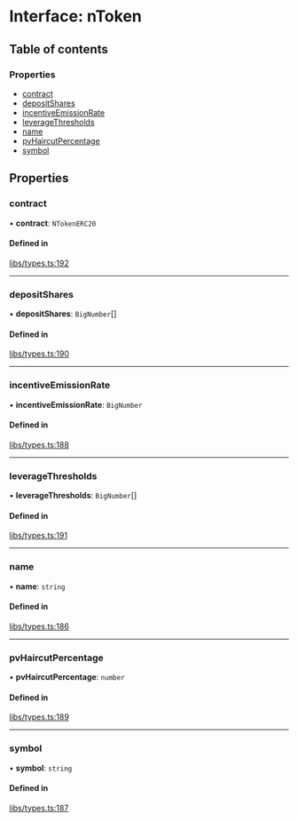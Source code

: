 # Interface: nToken

## Table of contents

### Properties

- [contract](nToken.md#contract)
- [depositShares](nToken.md#depositshares)
- [incentiveEmissionRate](nToken.md#incentiveemissionrate)
- [leverageThresholds](nToken.md#leveragethresholds)
- [name](nToken.md#name)
- [pvHaircutPercentage](nToken.md#pvhaircutpercentage)
- [symbol](nToken.md#symbol)

## Properties

### contract

• **contract**: `NTokenERC20`

#### Defined in

[libs/types.ts:192](https://github.com/notional-finance/sdk-v2/blob/20a2e58/src/libs/types.ts#L192)

___

### depositShares

• **depositShares**: `BigNumber`[]

#### Defined in

[libs/types.ts:190](https://github.com/notional-finance/sdk-v2/blob/20a2e58/src/libs/types.ts#L190)

___

### incentiveEmissionRate

• **incentiveEmissionRate**: `BigNumber`

#### Defined in

[libs/types.ts:188](https://github.com/notional-finance/sdk-v2/blob/20a2e58/src/libs/types.ts#L188)

___

### leverageThresholds

• **leverageThresholds**: `BigNumber`[]

#### Defined in

[libs/types.ts:191](https://github.com/notional-finance/sdk-v2/blob/20a2e58/src/libs/types.ts#L191)

___

### name

• **name**: `string`

#### Defined in

[libs/types.ts:186](https://github.com/notional-finance/sdk-v2/blob/20a2e58/src/libs/types.ts#L186)

___

### pvHaircutPercentage

• **pvHaircutPercentage**: `number`

#### Defined in

[libs/types.ts:189](https://github.com/notional-finance/sdk-v2/blob/20a2e58/src/libs/types.ts#L189)

___

### symbol

• **symbol**: `string`

#### Defined in

[libs/types.ts:187](https://github.com/notional-finance/sdk-v2/blob/20a2e58/src/libs/types.ts#L187)
